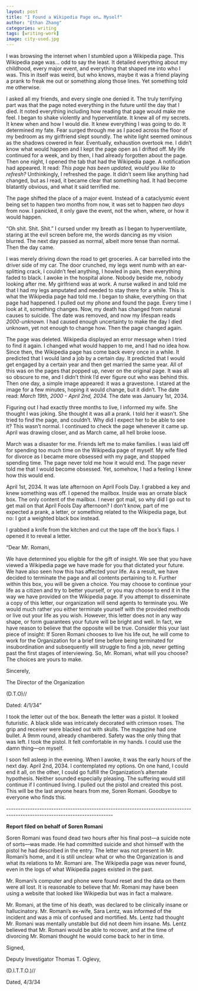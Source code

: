```yaml
---
layout: post
title: "I Found a Wikipedia Page on… Myself"
author: "Ethan Zhang"
categories: writing
tags: [writing-work]
image: city-used.jpg
---
```


<html>
  <head>
    <title>I Found a Wikipedia Page on… Myself</title>
  </head>
  <body>
    <p>	I was browsing the internet when I stumbled upon a Wikipedia page. This Wikipedia page was… odd to say the least. It detailed everything about my childhood, every major event, and everything that shaped me into who I was. This in itself was weird, but who knows, maybe it was a friend playing a prank to freak me out or something along those lines. Yet something told me otherwise.</p>
	<p>	I asked all my friends, and every single one denied it. The truly terrifying part was that the page noted everything in the future until the day that I died. It noted everything including how reading that page would make me feel. I began to shake violently and hyperventilate. It knew all of my secrets. It knew when and how I would die. It knew everything I was going to do. It determined my fate. Fear surged through me as I paced across the floor of my bedroom as my girlfriend slept soundly. The white light seemed ominous as the shadows cowered in fear. Eventually, exhaustion overtook me. I didn’t know what would happen and I kept the page open as I drifted off. My life continued for a week, and by then, I had already forgotten about the page. Then one night, I opened the tab that had the Wikipedia page. A notification had appeared. It read: <i>This page has been updated, would you like to refresh?</i> Unthinkingly, I refreshed the page. It didn’t seem like anything had changed, but as I read, it became clear that something had. It had become blatantly obvious, and what it said terrified me.</p>
	<p>		The page shifted the place of a major event. Instead of a cataclysmic event being set to happen two months from now, it was set to happen <i>two days</i>  from now. I panicked, it only gave the event, not the when, where, or how it would happen. </p>
	<p>		“Oh shit. Shit. Shit.” I cursed under my breath as I began to hyperventilate, staring at the evil screen before me, the words dancing as my vision blurred. The next day passed as normal, albeit more tense than normal. Then the day came.</p>
	<p>		I was merely driving down the road to get groceries. A car barrelled into the driver side of my car. The door crunched, my legs went numb with an ear-splitting crack, I couldn’t feel anything, I howled in pain, then everything faded to black. I awoke in the hospital alone. Nobody beside me, nobody looking after me. My girlfriend was at work. A nurse walked in and told me that I had my legs amputated and needed to stay there for a while. This is what the Wikipedia page had told me. I began to shake, everything on that page had happened. I pulled out my phone and found the page. Every time I look at it, something changes. Now, my death has changed from natural causes to suicide. The date was removed, and now my lifespan reads <i>2000-unknown.</i> I had caused enough uncertainty to make the day I died unknown, yet not enough to change how. Then the page changed again.</p>
	<p>		The page was deleted. Wikipedia displayed an error message when I tried to find it again. I changed what would happen to me, and I had no idea how. Since then, the Wikipedia page has come back every once in a while. It predicted that I would land a job by a certain day. It predicted that I would get engaged by a certain year and then get married the same year. All of this was on the pages that popped up, never on the original page. It was all so obscure to me, and I didn’t think I’d ever figure out who was behind this. Then one day, a simple image appeared: it was a gravestone. I stared at the image for a few minutes, hoping it would change, but it didn’t. The date read: <i>March 19th, 2000 - April 2nd, 2034.</i> The date was January 1st, 2034. </p>
	<p>		Figuring out I had exactly three months to live, I informed my wife. She thought I was joking. She thought it was all a prank. I told her it wasn't. She tried to find the page, and couldn’t. Why did I expect her to be able to see it? This wasn’t normal. I continued to check the page whenever it came up. April was drawing closer, and as March came, all hell broke loose. </p>
	<p>March was a disaster for me. Friends left me to make families. I was laid off for spending too much time on the Wikipedia page of myself. My wife filed for divorce as I became more obsessed with my page, and stopped spending time. The page never told me how it would end. The page never told me that I would become obsessed. Yet, somehow, I had a feeling I knew how this would end.</p>
	<p>April 1st, 2034. It was late afternoon on April Fools Day. I grabbed a key and knew something was off. I opened the mailbox. Inside was an ornate black box. The only content of the mailbox. I never got mail, so why did I go out to get mail on that April Fools Day afternoon? I don’t know, part of me expected a prank, a letter, or something related to the Wikipedia page, but no: I got a weighted black box instead.</p>
	<p>I grabbed a knife from the kitchen and cut the tape off the box’s flaps. I opened it to reveal a letter.</p>
		<p>“Dear Mr. Romani,</p>
		<p>	We have determined you eligible for the gift of insight. We see that you have viewed a Wikipedia page we have made for you that dictated your future. We have also seen how this has affected your life. As a result, we have decided to terminate the page and all contents pertaining to it. Further within this box, you will be given a choice. You may choose to continue your life as a citizen and try to better yourself, or you may choose to end it in the way we have provided on the Wikipedia page. If you attempt to disseminate a copy of this letter, our organization will send agents to terminate you. We would much rather you either terminate yourself with the provided methods or live out your life as you wish. However, this letter does not in any way shape, or form guarantees your future will be bright and well. In fact, we have reason to believe that the opposite will be true. Consider this your last piece of insight: If Soren Romani chooses to live his life out, he will come to work for the Organization for a brief time before being terminated for insubordination and subsequently will struggle to find a job, never getting past the first stages of interviewing. So, Mr. Romani, what will you choose? The choices are yours to make.</p>
		<p>Sincerely,</p>
		<p>The Director of the Organization </p>
		<p>(D.T.O)//</p>
		<p>Dated: 4/1/34”</p>
	<p>I took the letter out of the box. Beneath the letter was a pistol. It looked futuristic. A black slide 	was intricately decorated with crimson roses. The grip and receiver were blacked out with skulls. The magazine had one bullet. A 9mm round, already chambered. Safety was the only thing that was left. I took the pistol. It felt comfortable in my hands. I could use the damn thing—on myself.</p>
	<p>I soon fell asleep in the evening. When I awoke, it was the early hours of the next day. April 2nd, 2034. I contemplated my options. On one hand, I could end it all, on the other, I could go fulfill the Organization’s alternate hypothesis. Neither sounded especially pleasing. The suffering would still continue if I continued living. I pulled out the pistol and created this post. This will be the last anyone hears from me, Soren Romani. Goodbye to everyone who finds this.</p>
	<p>---------------------------------------------------------------------------------------------------------------------------</p>
	<p><b>Report filed on behalf of Soren Romani</b></p>
	<p>	Soren Romani was found dead two hours after his final post—a suicide note of sorts—was made. He had committed suicide and shot himself with the pistol he had described in the entry. The letter was not present in Mr. Romani’s home, and it is still unclear what or who the Organization is and what its relations to Mr. Romani are. The Wikipedia page was never found, even in the logs of what Wikipedia pages existed in the past.</p>
	<p> Mr. Romani’s computer and phone were found reset and the data on them were all lost. It is reasonable to believe that Mr. Romani may have been using a website that looked like Wikipedia but was in fact a malware.</p>
	<p>Mr. Romani, at the time of his death, was declared to be clinically insane or hallucinatory. Mr. Romani’s ex-wife, Sara Lentz, was informed of the incident and was a mix of confused and mortified. Ms. Lentz had thought Mr. Romani was mentally unstable but did not deem him insane. Ms. Lentz believed that Mr. Romani would be able to recover, and at the time of divorcing Mr. Romani thought he would come back to her in time.</p>
	<p>Signed,</p>
	<p>Deputy Investigator Thomas T. Oglevy,</p>
	<p>(D.I.T.T.O.)//</p>
	<p>Dated, 4/3/34</p>
	


  </body>
</html>
